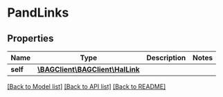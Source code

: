 # PandLinks

## Properties
Name | Type | Description | Notes
------------ | ------------- | ------------- | -------------
**self** | [**\BAGClient\BAGClient\HalLink**](HalLink.md) |  | 

[[Back to Model list]](../../README.md#documentation-for-models) [[Back to API list]](../../README.md#documentation-for-api-endpoints) [[Back to README]](../../README.md)

